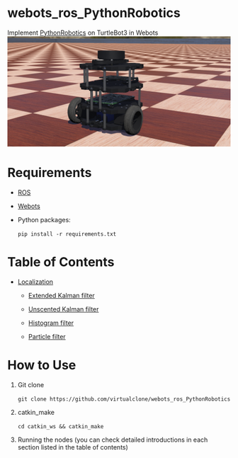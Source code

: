 # webots_ros_PythonRobotics
Implement [PythonRobotics](https://github.com/AtsushiSakai/PythonRobotics) on TurtleBot3 in Webots
![alt text](figs/turtlebot3.png "TurtleBot3")
# Requirements
* [ROS](http://wiki.ros.org/ROS/Installation)
* [Webots](https://cyberbotics.com/)
* Python packages:
    
    ```pip install -r requirements.txt```
# Table of Contents
* [Localization](catkin_ws/src/localization)
  
    * [Extended Kalman filter](catkin_ws/src/localization/scirpts/ekf)
    
    * [Unscented Kalman filter](catkin_ws/src/localization/scirpts/ukf)
    
    * [Histogram filter](catkin_ws/src/localization/scirpts/histogram_filter)
    
    * [Particle filter](catkin_ws/src/localization/scirpts/particle_filter)
    
# How to Use
1. Git clone

    ```git clone https://github.com/virtualclone/webots_ros_PythonRobotics```
2. catkin_make
    
    ```cd catkin_ws && catkin_make```
3. Running the nodes (you can check detailed introductions in each section listed in the table of contents)